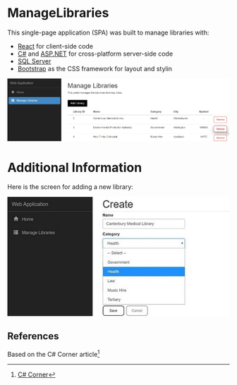 # ManageLibraries

This single-page application (SPA) was built to manage libraries with:
- [React](https://reactjs.org/) for client-side code
- [C#](https://docs.microsoft.com/en-us/dotnet/csharp/programming-guide/) and [ASP.NET](https://dotnet.microsoft.com/apps/aspnet) for cross-platform server-side code
- [SQL Server](https://www.microsoft.com/en-us/sql-server/)
- [Bootstrap](https://getbootstrap.com/) as the CSS framework for layout and stylin

![screenshot](./Screenshot-ManageLibraries.jpg)

# Additional Information
Here is the screen for adding a new library:

<img src="./Screenshot-AddLibrary.jpg" alt="Add Library" style="width:516px;height:271px;">

## References
Based on the C# Corner article[^1]
[^1]: [C# Corner](https://www.c-sharpcorner.com/)

